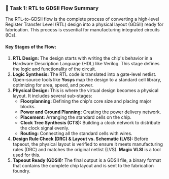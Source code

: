 ### 📝 Task 1: RTL to GDSII Flow Summary

The RTL-to-GDSII flow is the complete process of converting a high-level Register Transfer Level (RTL) design into a physical layout (GDSII) ready for fabrication. This process is essential for manufacturing integrated circuits (ICs).

#### Key Stages of the Flow:

1.  **RTL Design:** The design starts with writing the chip's behavior in a Hardware Description Language (HDL) like Verilog. This stage defines the logic and functionality of the circuit.
2.  **Logic Synthesis:** The RTL code is translated into a gate-level netlist. Open-source tools like **Yosys** map the design to a standard cell library, optimizing for area, speed, and power.
3.  **Physical Design:** This is where the virtual design becomes a physical layout. It includes several sub-stages:
    * **Floorplanning:** Defining the chip's core size and placing major blocks.
    * **Power and Ground Planning:** Creating the power delivery network.
    * **Placement:** Arranging the standard cells on the chip.
    * **Clock Tree Synthesis (CTS):** Building a clock network to distribute the clock signal evenly.
    * **Routing:** Connecting all the standard cells with wires.
4.  **Design Rule Check (DRC) & Layout vs. Schematic (LVS):** Before tapeout, the physical layout is verified to ensure it meets manufacturing rules (DRC) and matches the original netlist (LVS). **Magic VLSI** is a tool used for this.
5.  **Tapeout Ready (GDSII):** The final output is a GDSII file, a binary format that contains the complete chip layout and is sent to the fabrication foundry.
